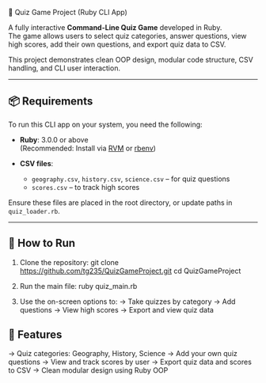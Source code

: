 
🧠 Quiz Game Project (Ruby CLI App)

A fully interactive **Command-Line Quiz Game** developed in Ruby.  
The game allows users to select quiz categories, answer questions, view high scores, 
add their own questions, and export quiz data to CSV.

This project demonstrates clean OOP design,
modular code structure, CSV handling, and CLI user interaction.

---

## 📦 Requirements

To run this CLI app on your system, you need the following:

- **Ruby**: 3.0.0 or above  
  (Recommended: Install via [RVM](https://rvm.io/) or [rbenv](https://github.com/rbenv/rbenv))

- **CSV files**: 
  - `geography.csv`, `history.csv`, `science.csv` – for quiz questions
  - `scores.csv` – to track high scores

Ensure these files are placed in the root directory, or update paths in `quiz_loader.rb`.

---

## 🚀 How to Run

1. Clone the repository:
   git clone https://github.com/tg235/QuizGameProject.git
   cd QuizGameProject

2. Run the main file:
   ruby quiz_main.rb

3. Use the on-screen options to:
-> Take quizzes by category
-> Add questions
-> View high scores
-> Export and view quiz data

## 📂 Features
-> Quiz categories: Geography, History, Science
-> Add your own quiz questions
-> View and track scores by user
-> Export quiz data and scores to CSV
-> Clean modular design using Ruby OOP

